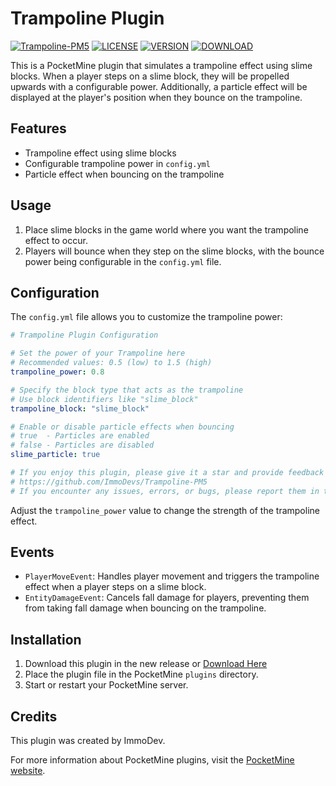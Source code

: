 # Trampoline Plugin

[![Trampoline-PM5](https://img.shields.io/badge/Trampoline_PM5-v2.0.0-brightgreen.svg)](https://github.com/ImmoDevs/Trampoline-PM5)
[![LICENSE](https://img.shields.io/badge/license-MIT-blue.svg)](LICENSE)
[![VERSION](https://img.shields.io/badge/version-1.0.0-green.svg)](https://semver.org)
[![DOWNLOAD](https://img.shields.io/github/downloads/ImmoDevs/Trampoline-PM5/latest/total?sort=semver)](https://github.com/ImmoDevs/Trampoline-PM5/releases/tag/Pmmp5)

This is a PocketMine plugin that simulates a trampoline effect using slime blocks. When a player steps on a slime block, they will be propelled upwards with a configurable power. Additionally, a particle effect will be displayed at the player's position when they bounce on the trampoline.

## Features
- Trampoline effect using slime blocks
- Configurable trampoline power in `config.yml`
- Particle effect when bouncing on the trampoline

## Usage
1. Place slime blocks in the game world where you want the trampoline effect to occur.
2. Players will bounce when they step on the slime blocks, with the bounce power being configurable in the `config.yml` file.

## Configuration
The `config.yml` file allows you to customize the trampoline power:
```yaml
# Trampoline Plugin Configuration

# Set the power of your Trampoline here
# Recommended values: 0.5 (low) to 1.5 (high)
trampoline_power: 0.8

# Specify the block type that acts as the trampoline
# Use block identifiers like "slime_block"
trampoline_block: "slime_block"

# Enable or disable particle effects when bouncing
# true  - Particles are enabled
# false - Particles are disabled
slime_particle: true

# If you enjoy this plugin, please give it a star and provide feedback on GitHub:
# https://github.com/ImmoDevs/Trampoline-PM5
# If you encounter any issues, errors, or bugs, please report them in the Issues section on GitHub.
```
Adjust the `trampoline_power` value to change the strength of the trampoline effect.

## Events
- `PlayerMoveEvent`: Handles player movement and triggers the trampoline effect when a player steps on a slime block.
- `EntityDamageEvent`: Cancels fall damage for players, preventing them from taking fall damage when bouncing on the trampoline.

## Installation
1. Download this plugin in the new release or [Download Here](https://github.com/ImmoDevs/Trampoline-PM5/releases/download/Pmmp5/Trampoline-PM5.phar)
2. Place the plugin file in the PocketMine `plugins` directory.
3. Start or restart your PocketMine server.

## Credits
This plugin was created by ImmoDev.

For more information about PocketMine plugins, visit the [PocketMine website](https://doc.pmmp.io/en/rtfd/).
